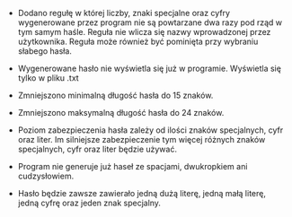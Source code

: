 - Dodano regułę w której liczby, znaki specjalne oraz cyfry wygenerowane przez program nie są powtarzane dwa razy pod rząd w tym samym haśle.
Reguła nie wlicza się nazwy wprowadzonej przez użytkownika.
Reguła może również być pominięta przy wybraniu słabego hasła.

- Wygenerowane hasło nie wyświetla się już w programie. Wyświetla się tylko w pliku .txt

- Zmniejszono minimalną długość hasła do 15 znaków.

- Zmniejszono maksymalną długość hasła do 24 znaków.

- Poziom zabezpieczenia hasła zależy od ilości znaków specjalnych, cyfr oraz liter. 
Im silniejsze zabezpieczenie tym więcej różnych znaków specjalnych, cyfr oraz liter będzie używać.

- Program nie generuje już haseł ze spacjami, dwukropkiem ani cudzysłowiem.

- Hasło będzie zawsze zawierało jedną dużą literę, jedną małą literę, jedną cyfrę oraz jeden znak specjalny.
